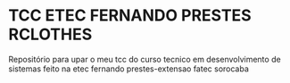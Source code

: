 # TCC ETEC FERNANDO PRESTES RCLOTHES
Repositório para upar o meu tcc do curso tecnico em desenvolvimento de sistemas feito na etec fernando prestes-extensao fatec sorocaba
